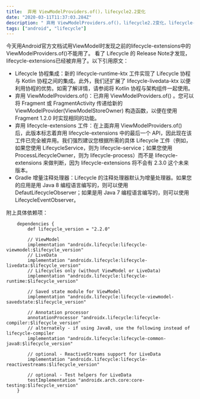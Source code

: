 ```yaml
---
title:  弃用 ViewModelProviders.of()，lifecycle2.2变化
date: "2020-03-11T11:37:03.284Z"
description: " 弃用 ViewModelProviders.of()，lifecycle2.2变化，lifecycle-extensions已经被弃用"
tags: ["android", "lifecycle"]
---
```


今天用Android官方文档试用ViewModel时发现之前的lifecycle-extensions中的 ViewModelProviders.of()不能用了。
看了 Lifecycle 的 Release Note才发现，lifecycle-extensions已经被弃用了。以下引用原文：

* Lifecycle 协程集成：新的 lifecycle-runtime-ktx 工件实现了 Lifecycle 协程与 Kotlin 协程之间的集成。此外，我们还扩展了 lifecycle-livedata-ktx 以便利用协程的优势。如需了解详情，请参阅将 Kotlin 协程与架构组件一起使用。
* 弃用 ViewModelProviders.of()：已弃用 ViewModelProviders.of() 。您可以将 Fragment 或 FragmentActivity 传递给新的 ViewModelProvider(ViewModelStoreOwner) 构造函数，以便在使用 Fragment 1.2.0 时实现相同的功能。
* 弃用 lifecycle-extensions 工件：在上面弃用 ViewModelProviders.of() 后，此版本标志着弃用 lifecycle-extensions 中的最后一个 API，因此现在该工件已完全被弃用。我们强烈建议您根据所需的具体 Lifecycle 工件（例如，如果您使用 LifecycleService，则为 lifecycle-service；如果您使用 ProcessLifecycleOwner，则为 lifecycle-process）而不是 lifecycle-extensions 来做判断，因为 lifecycle-extensions 将不会有 2.3.0 这个未来版本。
* Gradle 增量注释处理器：Lifecycle 的注释处理器默认为增量处理器。如果您的应用是用 Java 8 编程语言编写的，则可以使用 DefautLifecycleObserver；如果是用 Java 7 编程语言编写的，则可以使用 LifecycleEventObserver。

附上具体依赖项：
```
    dependencies {
        def lifecycle_version = "2.2.0"

        // ViewModel
        implementation "androidx.lifecycle:lifecycle-viewmodel:$lifecycle_version"
        // LiveData
        implementation "androidx.lifecycle:lifecycle-livedata:$lifecycle_version"
        // Lifecycles only (without ViewModel or LiveData)
        implementation "androidx.lifecycle:lifecycle-runtime:$lifecycle_version"

        // Saved state module for ViewModel
        implementation "androidx.lifecycle:lifecycle-viewmodel-savedstate:$lifecycle_version"

        // Annotation processor
        annotationProcessor "androidx.lifecycle:lifecycle-compiler:$lifecycle_version"
        // alternately - if using Java8, use the following instead of lifecycle-compiler
        implementation "androidx.lifecycle:lifecycle-common-java8:$lifecycle_version"

        // optional - ReactiveStreams support for LiveData
        implementation "androidx.lifecycle:lifecycle-reactivestreams:$lifecycle_version"

        // optional - Test helpers for LiveData
        testImplementation "androidx.arch.core:core-testing:$lifecycle_version"
    }
```